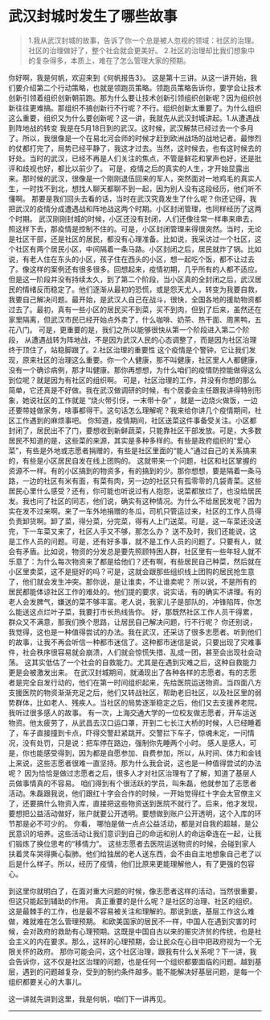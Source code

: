 # 武汉封城时发生了哪些故事

> 1.我从武汉封城的故事，告诉了你一个总是被人忽视的领域：社区的治理。社区的治理做好了，整个社会就会更美好。
> 2.社区的治理却比我们想象中的复杂得多，本质上，难在了怎么管理大家的预期。

你好啊，我是何帆，欢迎来到《何帆报告3》。
这是第十三讲。从这一讲开始，我们要介绍第二个行动策略，也就是领跑员策略。领跑员策略告诉你，要学会让技术创新引领着组织创新朝前跑。那为什么要让技术创新引领组织创新呢？因为组织创新往往更难搞。那组织不搞创新行不行呢？不行。组织创新太重要了。为什么组织这么重要，组织又为什么要创新呢？这一讲，我就先从武汉封城讲起。1.从遭遇战到阵地战的转变
我是在5月18日到的武汉。这时候，武汉解禁已经过去一个多月了。所以，我很像是一个在易北河会师的时候才赶到欧洲战场的战地记者。最惨烈的仗都打完了，局势已经平静了，我这才过去。当然，这时候去，也有这时候去的好处。当时的武汉，已经不再是人们关注的焦点，不管是鲜花和掌声也好，还是批评和歧视也好，都比以前少了。
可是，疫情之后的真实的人生，才开始显露出来。那时候的武汉，很像是一个刚刚退伍回来的军人，突然面对一地鸡毛的真实人生，一时找不到北，想找人聊天都聊不到一起，因为别人没有这段经历，他们听不懂啊。
那要是我们回头去看的话，当时在武汉究竟发生了什么呢？你还记得，我把武汉的疫情分成遭遇战和阵地战这两个时期。小区封闭管理，也同样经历了这两个时期。
武汉刚刚封城的时候，小区还没有封闭，人们还像往常一样串来串去，照这样下去，那疫情是控制不住的。可是，小区封闭管理来得很突然。当时，无论是社区干部，还是社区的居民，都没有心理准备。比如说，我采访过一个社区，这个社区有两个居民小区，中间隔着一条马路。小区封闭之后，居民就炸了锅。比如说，有老人住在东头的小区，孩子住在西头的小区，想一起吃个饭，都不让过去了。像这样的案例还有很多很多。回想起来，疫情初期，几乎所有的人都不适应。
但是这一阶段并没有持续太久，到了第二个阶段，当小区真的全封闭之后，武汉居民的情绪反而稳定了。他们逐渐从最初的恐慌，或是怨天尤人，转变为我要自救，我要自己解决问题。最开始，是武汉人自己在战斗，很快，全国各地的援助物资都过去了。最初，真有一些小区的居民买不到菜，买不到肉，但到了后来，虽然还在家里隔离，但武汉市民已经开始点外卖了，什么咖啡、奶茶、热干面、周黑鸭，五花八门。
可是，更重要的是，我们之所以能够很快从第一个阶段进入第二个阶段，
从遭遇战转为阵地战，不是因为武汉人民的心态调整了，而是因为社区治理终于顶住了，站稳脚跟了。2.社区治理的重要性
这个疫情是个警钟，它让我们发现，原来社区的治理这么重要。你一个人健康，那不叫健康，社区里人人都健康，没有一个确诊病例，那才叫健康。那你再想想，为什么咱们的疫情防控能做得这么到位呢？就是因为有社区的组织啊。
可是，社区治理的工作，并没有你想的那么简单，它还真是不好做。我在武汉做调研的时候，有个居委会主任跟我讲得特别形象，她说社区的工作就是
“烧火带引伢，一末带十杂”
，就是一边烧火做饭，一边还要带娃做家务，啥事都得干。这句话怎么理解呢？我来给你讲几个疫情期间，社区工作遇到的麻烦事吧。
你知道，疫情期间，社区送菜这件事备受关注。小区都封闭了，居民出不了门，要想收到新鲜蔬菜，只能靠社区干部发放。可是，大多数居民不知道的是，这些菜的来源，其实是多种多样的。有些是政府组织的“爱心菜”，有些是外地或志愿者捐赠的，有些是社区里面的“能人”通过自己的关系搞来的，有些是小区居民自发在线上团购的。
这就带来一个问题，社区和社区掌握的资源不一样。有的小区搞到的物资多，有的搞到的少。那你想想，要是隔着一条马路，一边的社区有米有面，有菜有肉，另一边的社区只有孤零零的几袋青菜。这些居民心里什么感受？还有，你可能也听说过有人抱怨，说菜都放烂了，也没给居民发。我也问了社区的同志，他们说，确实有这种情况。为什么不给居民发呢？因为实在发不过来啊。来了一车外地捐赠的冬瓜，司机只管运过来，社区的工作人员得负责卸货啊。卸了菜，得分菜，分完菜，得有人上门送菜。可是，这一车菜还没送完，下一车菜又来了，社区人手又不够，那怎么办？
送不及时，我们还能说，这是工作人员的问题。可是，还有好多事，就不是工作人员的问题了。只要有人，就会有矛盾。比如说，物资的分发总是要先照顾特困人群，社区里有一些年轻人就不乐意了：为什么每次物资来了都是给他们？还有啊，有些居民自己种菜，然后就在小区里卖菜，这不是挺好的吗？可是，这就会跟那些组织线上团购的居民抢生意了，他们就会发生冲突。那你说，是让谁卖，不让谁卖呢？
所以说，不是所有的居民都能体谅社区工作的难处的。他们提的要求，说实话，有的确实不讲理。有的老人会发脾气，嫌送的菜不够丰富。老人说，我家儿子是部队的，冲锋陷阵，你怎么能送这点烂叶子菜，我要打市长热线告你。
好，那既然社区工作人员干得累，群众又不满意，那我们换个思路，让居民自己解决问题，行不行呢？
你还别说，我觉得，这也是一种值得尝试的办法。我在武汉，还采访了很多志愿者。听到他们的故事，让我不再会听信一种都市迷信了。这种都市迷信是说，只要出现了灾难事件，社会秩序很容易就会崩溃，人们就会惊慌失措、乱成一团，甚至会出现社会动荡。
这其实低估了一个社会的自救能力。尤其是在遇到灾难之后，这种自救能力更是会被激发出来。
在武汉封城期间，就涌现出了各种各样的志愿者。有的志愿者是完全自发行动的，他们在第一时间组织起来，先给医院运送物资。当四面八方支援医院的物资渐渐充足之后，他们又转战社区，帮助老旧社区，以及社区里的弱势群体，比如老人、残疾人。当社区的局势逐渐稳定之后，他们又去支援养老院。我听过很多感人的故事。
有一次，上海交通大学的一位校友做志愿者，开车运送物资。他太疲劳了，从武昌去汉口运口罩，开到二七长江大桥的时候，人已经睡着了，车子直接撞到卡点，吓得交警赶紧跳开。交警拦下车子，惊魂未定，一问情况，没有处罚，只是说：把车停在路边，强制你先睡两个小时。
感人是感人，可是，你也能感受得到，因为都是自愿参加、自费参加，所以，从时间、体力和金钱上来说，这些志愿者很难一直坚持。那为什么我会说，这也是一种值得尝试的办法呢？
因为恰恰是做过志愿者之后，很多人才对社区治理有了了解，知道了基层人员做事情真的不容易。
咱们得到有个很活跃的学员，叫朱磊，他就参加了志愿者活动。朱磊跟我说，他们跟红十字会合作的时候，一开始觉得红十字会太官僚主义了，还要搞什么物资入库，直接把这些物资送到医院不就行了。后来，他才发现，要想把公益活动做好，账户就要公开透明。要想做到账户公开透明，这个入库的环节那是必不可少的。
你看，
哪怕是做一点点公益活动，都是对自我的超越，是公民意识的培养。这些活动让我们意识到自己的命运和别人的命运牵连在一起，让我们锻炼了换位思考的“移情力”。
这些志愿者去医院运送物资的时候，会碰到家人扶着灵车哭得撕心裂肺。他们给独居的老人送东西，会不由自主地想象自己老了以后是什么样子。所以，经历了疫情，他们比原来更能理解他人，有了更强的包容心。

到这里你就明白了，在面对重大问题的时候，像志愿者这样的活动，当然很重要，但这只能起到辅助的作用。
真正重要的是什么呢？是社区的治理、社区的组织。
这是最棘手的工作，也是最不容易被关注和理解的。那说到底，基层工作这么难做，难就难在怎么管理预期。
和欧美国家的居民不一样，中国人在遇到灾害的时候，会对政府的救助有心理预期。这既是中国自古以来的赈灾济贫的传统，也是社会主义的内在要求。那么，这样的心理预期，会让民众在心目中把政府视为一个无限关怀的政府。
那你可能会问，这个社区治理，跟我有什么关系呢？下一讲，我会告诉你，这不仅是社区治理的问题，也是任何一个组织都要面临的问题。越到基层，遇到的问题越复杂，受到的制约条件越多。能不能解决好基层问题，是每一个组织都要关心的大事儿。

这一讲就先讲到这里，我是何帆，咱们下一讲再见。

---
